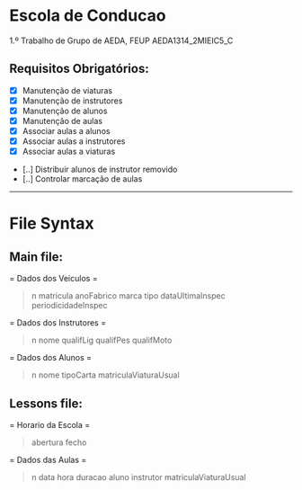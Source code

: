 Escola de Conducao
==================
1.º Trabalho de Grupo de AEDA, FEUP
AEDA1314_2MIEIC5_C

Requisitos Obrigatórios:
------------------------
- [x] Manutenção de viaturas
- [x] Manutenção de instrutores
- [x] Manutenção de alunos
- [x] Manutenção de aulas
- [x] Associar aulas a alunos
- [x] Associar aulas a instrutores
- [x] Associar aulas a viaturas
- [..] Distribuir alunos de instrutor removido
- [..] Controlar marcação de aulas

---

File Syntax
===========

Main file:
----------
= Dados dos Veiculos =
> n
> matricula anoFabrico marca tipo dataUltimaInspec periodicidadeInspec

= Dados dos Instrutores =
> n
> nome qualifLig qualifPes qualifMoto

= Dados dos Alunos =
> n
> nome tipoCarta matriculaViaturaUsual

Lessons file:
-------------
= Horario da Escola =
> abertura fecho

= Dados das Aulas =
> n
> data hora duracao aluno instrutor matriculaViaturaUsual